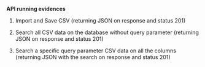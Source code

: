 ﻿**API running evidences**

1) Import and Save CSV (returning JSON on response and status 201)

1) Search all CSV data on the database without query parameter (returning JSON on response and status 201)






1) Search a specific query parameter CSV data on all the columns (returning JSON with the search on response and status 201)



